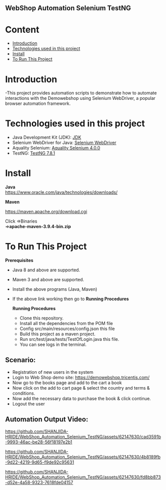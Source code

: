 ## WebShop Automation Selenium TestNG

# Content
- [Introduction](https://github.com/SHANJIDA-HRIDE/WebShop_Automation_Selenium_TestNG.git#introduction)
- [Technologies used in this project](https://github.com/SHANJIDA-HRIDE/WebShop_Automation_Selenium_TestNG.git#technologies-used-in-this-project)
- [Install](https://github.com/SHANJIDA-HRIDE/WebShop_Automation_Selenium_TestNG.git#install)
- [To Run This Project](https://github.com/SHANJIDA-HRIDE/WebShop_Automation_Selenium_TestNG.git#to-run-this-project)

# Introduction
-This project provides automation scripts to demonstrate how to automate interactions with the Demowebshop using Selenium WebDriver, a popular browser automation framework.

# Technologies used in this project
- Java Development Kit (JDK): [JDK](https://www.oracle.com/java/technologies/javase-downloads.html)
- Selenium WebDriver for Java: [Selenium WebDriver](https://www.selenium.dev/downloads/)
- Aquality Selenium: [Aquality Selenium 4.0.0](https://github.com/aquality-automation/aquality-selenium-java)
- TestNG: [TestNG 7.8.1](https://mvnrepository.com/artifact/org.testng/testng)

# Install
**Java**  
https://www.oracle.com/java/technologies/downloads/

**Maven**

 https://maven.apache.org/download.cgi
 
 Click =>Binaries    
 =>**apache-maven-3.9.4-bin.zip**


# To Run This Project
**Prerequisites**
- Java 8 and above are supported.
- Maven 3 and above are supported.
- Install the above programs (Java, Maven)
- If the above link working then go to **Running Procedures**

  **Running Procedures**
  - Clone this repository.
  - Install all the dependencies from the POM file
  - Config src/main/resources/config.json this file
  - Build this project as a maven project.
  - Run src/test/java/tests/TestOfLogin.java this file.
  - You can see logs in the terminal.
 ## Scenario:
 - Registration of new users in the system
- Login to Web Shop demo site: https://demowebshop.tricentis.com/
- Now go to the books page and add to the cart a book
- Now click on the add to cart page & select the country and terms & conditions.
- Now add the necessary data to purchase the book & click continue.
- Logout the user

## Automation Output Video:


https://github.com/SHANJIDA-HRIDE/WebShop_Automation_Selenium_TestNG/assets/62147630/cad3591b-9993-46ac-be28-56f18197e2b1



https://github.com/SHANJIDA-HRIDE/WebShop_Automation_Selenium_TestNG/assets/62147630/4b8189fb-9d22-4219-9d65-f9de92c95631



https://github.com/SHANJIDA-HRIDE/WebShop_Automation_Selenium_TestNG/assets/62147630/fd8bb873-d52e-4a58-9323-7618fde04157

















